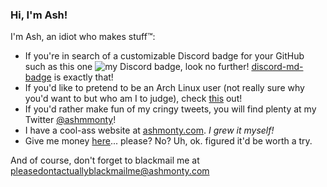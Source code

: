 ### Hi, I'm Ash!

I'm Ash, an idiot who makes stuff™:

- If you're in search of a customizable Discord badge for your GitHub such as this one ![my Discord badge](https://dcbadge.vercel.app/api/shield/406125028065804289?style=flat), look no further! [discord-md-badge](https://github.com/ashmonty/discord-md-badge) is exactly that!
- If you'd like to pretend to be an Arch Linux user (not really sure why you'd want to but who am I to judge), check [this](https://github.com/ashmonty/neofetch-but-its-always-arch) out!
- If you'd rather make fun of my cringy tweets, you will find plenty at my Twitter [@ashmmonty](https://twitter.com/ashmmonty)!
- I have a cool-ass website at [ashmonty.com](https://www.ashmonty.com/). *I grew it myself!*
- Give me money [here](https://ko-fi.com/ashmonty)... please? No? Uh, ok. figured it'd be worth a try.

And of course, don't forget to blackmail me at [pleasedontactuallyblackmailme@ashmonty.com](mailto:pleasedontactuallyblackmailme@ashmonty.com)
